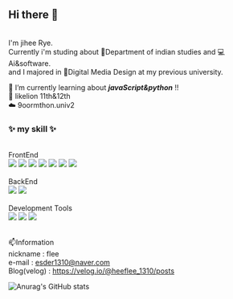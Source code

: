 ## Hi there 👋 
<br/>
I'm jihee Rye. 

<br/>
Currently i'm studing about 🧡Department of indian studies and 💻Ai&software.
<br/>
and I majored in 🎨Digital Media Design at my previous university.

<!--
**jiHeeFlee/jiHeeFlee** is a ✨ _special_ ✨ repository because its `README.md` (this file) appears on your GitHub profile.

Here are some ideas to get you started:

- 🔭 I’m currently working on ...
- 🌱 I’m currently learning ...
- 👯 I’m looking to collaborate on ...
- 🤔 I’m looking for help with ...
- 💬 Ask me about ...
- 📫 How to reach me: ...
- 😄 Pronouns: ...
- ⚡ Fun fact: ...
-->

🌱 I’m currently learning about  **_javaScript&python_** !!
<br/>
🦁 likelion 11th&12th
<br/>
☁️ 9oormthon.univ2
### ✨ my skill ✨ 

</br>
FrontEnd
  <div>
  <img src="https://img.shields.io/badge/HTML-E34F26?style=flat&logo=html5&logoColor=white">
  
  <img src="https://img.shields.io/badge/JavaScript-F7DF1E?style=flat&logo=javascript&logoColor=white">
  
  <img src="https://img.shields.io/badge/CSS-1572B6?style=flat&logo=css3&logoColor=white">
  
  <img src="https://img.shields.io/badge/React-61DAFB?style=flat&logo=react&logoColor=white">
  
  <img src="https://img.shields.io/badge/Next.js-000?style=flat&logo=next.js&logoColor=white">
  
  <img src="https://img.shields.io/badge/TypeScript-3178C6?style=flat&logo=typescript&logoColor=white">
  
  <img src="https://img.shields.io/badge/styled-components-DB7093?style=flat&logo=styled-components&logoColor=white">
  
</div>

</br>
BackEnd
<div>
  <img src="https://img.shields.io/badge/Python-3776AB?style=flat&logo=python&logoColor=white">
  
  <img src="https://img.shields.io/badge/MySQL-4479A1?style=flat&logo=mysql&logoColor=white">
</div>

</br>
Development Tools
<div>
  <img src="https://img.shields.io/badge/GitHub-181717?style=flat&logo=github&logoColor=white">
  
  <img src="https://img.shields.io/badge/Notion-000?style=flat&logo=notion&logoColor=white">

  <img src="https://img.shields.io/badge/Figma-F24E1E?style=flat&logo=figma&logoColor=white">
</div>

</br>

📫Information
</br>
nickname : flee
</br>
e-mail : esder1310@naver.com
</br>
Blog(velog) : https://velog.io/@heeflee_1310/posts
</br>

  ![Anurag's GitHub stats](https://github-readme-stats.vercel.app/api?username=jiHeeFlee&theme=graywhite&show_icons=true)
